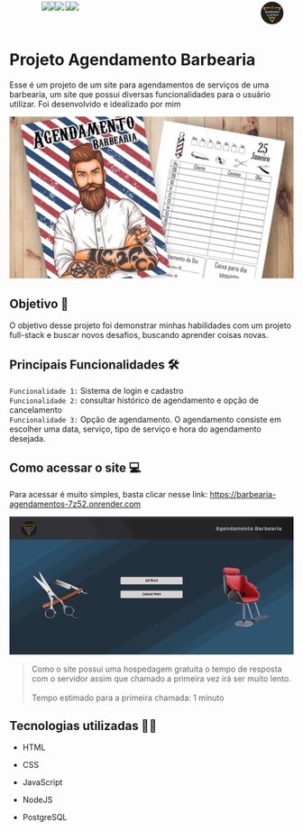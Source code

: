 # Projeto Agendamento Barbearia <img src="./FrontEnd/assets/img/logo-barbearia.png" width="40px" style="position: absolute; top: 3px; margin-left: 10px">

Esse é um projeto de um site para agendamentos de serviços de uma barbearia, um site que possui diversas funcionalidades para o usuário utilizar. Foi desenvolvido e idealizado por mim

<img src="./FrontEnd/assets/img/Ilustracao-figura-readme.png">


## Objetivo 🎯
O objetivo desse projeto foi demonstrar minhas habilidades com um projeto full-stack e buscar novos desafios, buscando aprender coisas novas.

## Principais Funcionalidades 🛠️
`Funcionalidade 1:` Sistema de login e cadastro<br>
`Funcionalidade 2:` consultar histórico de agendamento e opção de cancelamento<br>
`Funcionalidade 3:` Opção de agendamento. O agendamento consiste em escolher uma data, serviço, tipo de serviço e hora do agendamento desejada.

## Como acessar o site 💻
Para acessar é muito simples, basta clicar nesse link: https://barbearia-agendamentos-7z52.onrender.com

<img src="./FrontEnd/assets/img/barbearia.gif">

>Como o site possui uma hospedagem gratuita o tempo de resposta com o servidor assim que chamado a primeira vez irá ser muito lento.
<br><br>Tempo estimado para a primeira chamada: 1 minuto

## Tecnologias utilizadas 👨‍💻

- HTML <img style="position: absolute; top: 3px; margin-left: 5px" width="20" src="https://cdn.icon-icons.com/icons2/2107/PNG/512/file_type_html_icon_130541.png">

- CSS <img style="position: absolute; top: 3px; margin-left: 5px" width="18" src="https://cdn.iconscout.com/icon/free/png-512/free-css-131-722685.png?f=webp&w=256">

- JavaScript <img style="position: absolute; top: 3px; margin-left: 5px" width="18" src="https://cdn.iconscout.com/icon/free/png-512/free-javascript-1-225993.png?f=webp&w=256">

- NodeJS <img style="position: absolute; top: 3px; margin-left: 5px" width="20" src="https://cdn.iconscout.com/icon/free/png-512/free-nodejs-1-226034.png?f=webp&w=256">

- PostgreSQL <img style="position: absolute; top: 3px; margin-left: 5px" width="20" src="https://cdn.iconscout.com/icon/free/png-512/free-postgresql-226047.png?f=webp&w=256">
